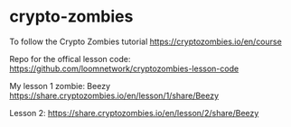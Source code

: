 # crypto-zombies
To follow the Crypto Zombies tutorial
https://cryptozombies.io/en/course

Repo for the offical lesson code:
https://github.com/loomnetwork/cryptozombies-lesson-code

My lesson 1 zombie: Beezy
https://share.cryptozombies.io/en/lesson/1/share/Beezy

Lesson 2:
https://share.cryptozombies.io/en/lesson/2/share/Beezy
